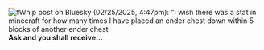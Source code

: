 ![fWhip post on Bluesky (02/25/2025, 4:47pm): "I wish there was a stat in minecraft for how many times I have placed an ender chest down within 5 blocks of another ender chest](https://fg83.net/wp-content/uploads/2025/02/Screenshot-2025-02-26-at-2.07.58%E2%80%AFPM.png)
**Ask and you shall receive...**